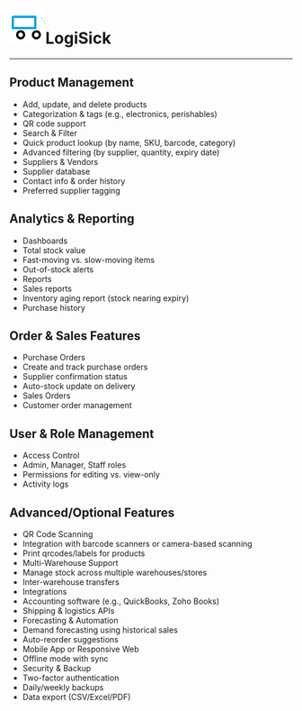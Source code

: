 # ![alt text](frontend/src/assets/icon@4x.png)LogiSick
-----
## Product Management
* Add, update, and delete products
* Categorization & tags (e.g., electronics, perishables)
* QR code support
* Search & Filter
* Quick product lookup (by name, SKU, barcode, category)
* Advanced filtering (by supplier, quantity, expiry date)
* Suppliers & Vendors
* Supplier database
* Contact info & order history
* Preferred supplier tagging

## Analytics & Reporting
* Dashboards
* Total stock value
* Fast-moving vs. slow-moving items
* Out-of-stock alerts
* Reports
* Sales reports
* Inventory aging report (stock nearing expiry)
* Purchase history

## Order & Sales Features
* Purchase Orders
* Create and track purchase orders
* Supplier confirmation status
* Auto-stock update on delivery
* Sales Orders
* Customer order management

## User & Role Management
* Access Control
* Admin, Manager, Staff roles
* Permissions for editing vs. view-only
* Activity logs

## Advanced/Optional Features
* QR Code Scanning
* Integration with barcode scanners or camera-based scanning
* Print qrcodes/labels for products
* Multi-Warehouse Support
* Manage stock across multiple warehouses/stores
* Inter-warehouse transfers
* Integrations
* Accounting software (e.g., QuickBooks, Zoho Books)
* Shipping & logistics APIs
* Forecasting & Automation
* Demand forecasting using historical sales
* Auto-reorder suggestions
* Mobile App or Responsive Web
* Offline mode with sync
* Security & Backup
* Two-factor authentication
* Daily/weekly backups
* Data export (CSV/Excel/PDF)